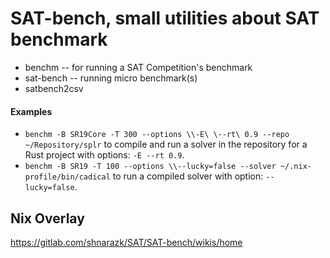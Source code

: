 # SAT-bench, small utilities about SAT benchmark

- benchm  -- for running a SAT Competition's benchmark
- sat-bench -- running micro benchmark(s)
- satbench2csv

#### Examples

* `benchm -B SR19Core -T 300 --options \\-E\ \--rt\ 0.9 --repo ~/Repository/splr`
	to compile and run a solver in the repository for a Rust project with options: `-E --rt 0.9`.
* `benchm -B SR19 -T 100 --options \\--lucky=false --solver ~/.nix-profile/bin/cadical`
  to run a compiled solver with option: `--lucky=false`.

## Nix Overlay

https://gitlab.com/shnarazk/SAT/SAT-bench/wikis/home


